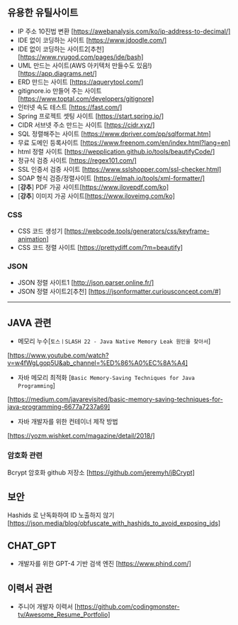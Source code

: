 


## 유용한 유틸사이트

- IP 주소 10진법 변환 [https://awebanalysis.com/ko/ip-address-to-decimal/]
- IDE 없이 코딩하는 사이트 [https://www.jdoodle.com/]
- IDE 없이 코딩하는 사이트2[추천] [https://www.ryugod.com/pages/ide/bash]
- UML 만드는 사이트(AWS 아키텍처 만들수도 있음!) [https://app.diagrams.net/]
- ERD 만드는 사이트 [https://aquerytool.com/]
- gitignore.io 만들어 주는 사이트 [https://www.toptal.com/developers/gitignore]
- 인터넷 속도 테스트 [https://fast.com/]
- Spring 프로젝트 셋팅 사이트 [https://start.spring.io/]
- CIDR 서브넷 주소 만드는 사이트 [https://cidr.xyz/]
- SQL 정렬해주는 사이트 [https://www.dpriver.com/pp/sqlformat.htm]
- 무료 도메인 등록사이트  [https://www.freenom.com/en/index.html?lang=en]
- html 정렬 사이트  [https://wepplication.github.io/tools/beautifyCode/]
- 정규식 검증 사이트  [https://regex101.com/]
- SSL 인증서 검증 사이트 [https://www.sslshopper.com/ssl-checker.html]
- SOAP 형식 검증/정렬사이트 [https://elmah.io/tools/xml-formatter/]
- [**강추**] PDF 가공 사이트[https://www.ilovepdf.com/ko]
- [**강추**] 이미지 가공 사이트[https://www.iloveimg.com/ko]

### CSS
- CSS 코드 생성기 [https://webcode.tools/generators/css/keyframe-animation]
- CSS 코드 정렬 사이트 [https://prettydiff.com/?m=beautify]

### JSON
- JSON 정렬 사이트1 [http://json.parser.online.fr/]
- JSON 정렬 사이트2[추천] [https://jsonformatter.curiousconcept.com/#]

<hr>

## JAVA 관련

- 메모리 누수[`토스ㅣSLASH 22 - Java Native Memory Leak 원인을 찾아서`] 

[https://www.youtube.com/watch?v=w4fWgLgop5U&ab_channel=%ED%86%A0%EC%8A%A4]

- 자바 메모리 최적화 [`Basic Memory-Saving Techniques for Java Programming`]

[https://medium.com/javarevisited/basic-memory-saving-techniques-for-java-programming-6677a7237a69]

- 자바 개발자를 위한 컨테이너 제작 방법 

[https://yozm.wishket.com/magazine/detail/2018/]

### 암호화 관련
Bcrypt 암호화 github 저장소 [https://github.com/jeremyh/jBCrypt]


## 보안
Hashids 로 난독화하여 ID 노출하지 않기 [https://json.media/blog/obfuscate_with_hashids_to_avoid_exposing_ids]

## CHAT_GPT 

- 개발자를 위한 GPT-4 기반 검색 엔진 [https://www.phind.com/]


## 이력서 관련

- 주니어 개발자 이력서
[https://github.com/codingmonster-tv/Awesome_Resume_Portfolio]
